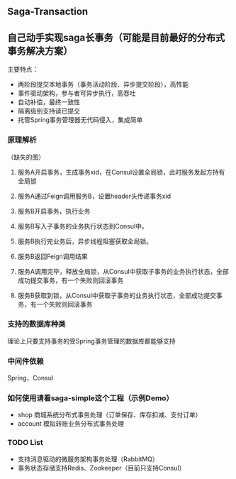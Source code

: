 Saga-Transaction
---
## 自己动手实现saga长事务（可能是目前最好的分布式事务解决方案）

主要特点：
- 两阶段提交本地事务（事务活动阶段、异步提交阶段），高性能
- 事件驱动架构，参与者可异步执行，高吞吐
- 自动补偿，最终一致性
- 隔离级别支持读已提交
- 托管Spring事务管理器无代码侵入，集成简单

### 原理解析

（缺失的图）

1. 服务A开启事务，生成事务xid，在Consul设置全局锁，此时服务发起方持有全局锁

2. 服务A通过Feign调用服务B，设置header头传递事务xid

3. 服务B开启事务，执行业务

4. 服务B写入子事务的业务执行状态到Consul中。

5. 服务B执行完业务后，异步线程阻塞获取全局锁。

6. 服务B返回Feign调用结果

7. 服务A调用完毕，释放全局锁，从Consul中获取子事务的业务执行状态，全部成功提交事务，有一个失败则回滚事务

8. 服务B获取到锁，从Consul中获取子事务的业务执行状态，全部成功提交事务，有一个失败则回滚事务


### 支持的数据库种类

理论上只要支持事务的受Spring事务管理的数据库都能够支持

### 中间件依赖

Spring、Consul

### 如何使用请看saga-simple这个工程（示例Demo）

- shop 商城系统分布式事务处理（订单保存、库存扣减、支付订单）
- account 模拟转账业务分布式事务处理

### TODO List
- 支持消息驱动的微服务架构事务处理（RabbitMQ）
- 事务状态存储支持Redis、Zookeeper（目前只支持Consul）
